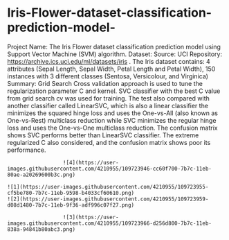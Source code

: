 # Iris-Flower-dataset-classification-prediction-model-
Project Name: The Iris Flower dataset classification prediction model using Support Vector Machine (SVM) algorithm.
Dataset:  Source: UCI Repository: https://archive.ics.uci.edu/ml/datasets/iris . The Iris dataset contains: 4 attributes (Sepal Length, Sepal Width, Petal Length and Petal Width), 150 instances with 3 different classes (Sentosa, Versicolour, and Virginica) 
Summary:  Grid Search Cross validation approach is used to tune the regularization parameter C and kernel. SVC classifier with the best C value from grid search cv was used for training. The test also compared with another classifier called LinearSVC, which is also a linear classifier the minimizes the squared hinge loss and uses the One-vs-All (also known as One-vs-Rest) multiclass reduction while SVC minimizes the regular hinge loss and uses the One-vs-One multiclass reduction. The confusion matrix shows SVC performs better than LinearSVC classifier. The extreme regularized C also considered, and the confusion matrix shows poor its performance.

                      ![4](https://user-images.githubusercontent.com/4210955/109723946-cc60f700-7b7c-11eb-80ae-a20269600b3c.png)

    ![1](https://user-images.githubusercontent.com/4210955/109723955-cf5be780-7b7c-11eb-9598-b4033cf60610.png)
    ![2](https://user-images.githubusercontent.com/4210955/109723959-d08d1480-7b7c-11eb-9f36-adf996c07f27.png)

                      ![3](https://user-images.githubusercontent.com/4210955/109723966-d256d800-7b7c-11eb-838a-94841b80abc3.png)
